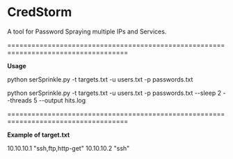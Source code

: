# CredStorm
A tool for Password Spraying multiple IPs and Services.

====================================================================================

**Usage**

python serSprinkle.py -t targets.txt -u users.txt -p passwords.txt

python serSprinkle.py -t targets.txt -u users.txt -p passwords.txt --sleep 2 --threads 5 --output hits.log


====================================================================================

**Example of target.txt**

10.10.10.1 "ssh,ftp,http-get"
10.10.10.2 "ssh"
